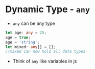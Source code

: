 # Dynamic Type  - `any`
- `any` can be any type 
```ts
let age: any = 25;
age = true;
age = 'string';
let mixed: any[] = [];
//mixed can now hold all data types
```
- Think of `any` like variables in js

